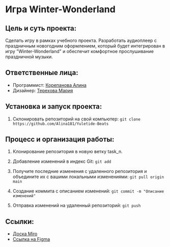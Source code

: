# Игра Winter-Wonderland 

## Цель и суть проекта:
Сделать игру в рамках учебного проекта.
Разработать аудиоплеер с праздничным новогодним оформлением, который будет интегрирован в игру "Winter-Wonderland" и обеспечит комфортное прослушивание праздничной музыки.

## Ответственные лица:
- Программист: [Корепанова Алина](https://vk.com/a.k0repen0va)
- Дизайнер: [Терехова Мария](https://vk.com/terekhova_2002)

## Установка и запуск проекта:
1. Склонировать репозиторий на свой компьютер: `git clone https://github.com/Alina181/Yuletide-Beats`

## Процесс и организация работы:
1. Клонирование репозитория в новую ветку task_n.

2. Добавление изменений в индекс Git:
`git add`

3. Получите последние изменения с удаленного репозитория и объедините их с вашими локальными изменениями:
`git pull origin main`

4. Создание коммита с описанием изменений:
`git commit -m "Описание изменений"`

5. Отправка изменений на удаленный репозиторий:
`git push`

## Ссылки:
- [Доска Miro]()
- [Ссылка на Figma](https://www.figma.com/design/J2bXo26ZTz9KlB3bn6OLzY/NEW-YEAR?node-id=0-1&t=J96z4kpVCQdNSMFZ-1)
